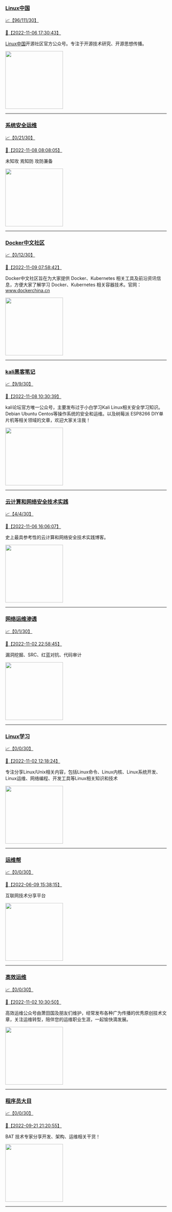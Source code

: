 
### [Linux中国](http://wechat.doonsec.com/wechat_echarts/?biz=MjM5NjQ4MjYwMQ==)

[:chart_with_upwards_trend:【96/111/30】](http://wechat.doonsec.com/wechat_echarts/?biz=MjM5NjQ4MjYwMQ==)

[:camera_flash:【2022-11-06 17:30:43】](https://mp.weixin.qq.com/s?__biz=MjM5NjQ4MjYwMQ==&mid=2664669648&idx=1&sn=90a7849780ac152bf31bec1f3c5c2215&chksm=bdcf9a968ab81380b45e08d1afd7ab20c8c19d42146473b1cbaeb45af4d18205633101ba2d74&scene=27&key=7d0747fd59e25d7f64c2b839b68ac5a5cf5fbbfe60411f33787e5b05ab0080cfbd71ba542c86d32ea554e55896ce28861bd4f41e47e5daee88e04698c771a12783ac92f99fbda40e4a8ec73f279bf57d262a57b1cec5c64ea8569d02772d38ff40c74abca863fb7dff623991c47798d68ce8d6e13d85adb0342db5dbe7a3b68e&ascene=15&uin=NTY2NTA4NjQ%3D&devicetype=Windows+Server+2016+x64&version=63070517&lang=zh_CN&session_us=gh_ae996d91577e&exportkey=n_ChQIAhIQhqhXjnF8tj4bqe8WY9jg3xL4AQIE97dBBAEAAAAAAGxvGHzEPzoAAAAOpnltbLcz9gKNyK89dVj0pkMdiY2G%2BUO%2B0VE7OeHJFrf01uWSWtfPy2R81eMmwkKVBoOkTOt4lbmnu3EvGoZTlTTsUpwrtUxBROBC8aoQEqXaGlFtNYsLL64PmgADqPaXLZ%2B%2BOk9UlQWwsFPr9crsI8ovff4yNkPAcew5ABPacB9zgOqRgiyZmVImIY%2F%2FFz%2F2jc0wHKgN4x0KxgAZg%2BgUApOZd6mtm%2BkfQ5sDdONo616ozU7SMq3qVh%2FqRlL1bsV0xBDSc4fXgsUUv1pSLg3IntDKYgzIF6BfKfEN1hP4wuJQ&acctmode=0&pass_ticket=O&scene=27#wechat_redirect)

[Linux中国](https://linux.cn/)开源社区官方公众号。专注于开源技术研究、开源思想传播。

<img align="top" width="180" src="http://open.weixin.qq.com/qr/code?username=gh_52ef55f8adfd" alt="" />

---


### [系统安全运维](http://wechat.doonsec.com/wechat_echarts/?biz=Mzk0NjE0NDc5OQ==)

[:chart_with_upwards_trend:【0/21/30】](http://wechat.doonsec.com/wechat_echarts/?biz=Mzk0NjE0NDc5OQ==)

[:camera_flash:【2022-11-08 08:08:05】](https://mp.weixin.qq.com/s?__biz=Mzk0NjE0NDc5OQ==&mid=2247511831&idx=1&sn=70458555ee955d110190b7edc32befa3&chksm=c3087c67f47ff571d6957a0acfb49c51d1920ed477c354b1e07849d7da62312ad6b07d49a3ef&scene=27#wechat_redirect)

未知攻 焉知防 攻防兼备

<img align="top" width="180" src="http://open.weixin.qq.com/qr/code?username=gh_2c298b630170" alt="" />

---


### [Docker中文社区](http://wechat.doonsec.com/wechat_echarts/?biz=MzI1NzI5NDM4Mw==)

[:chart_with_upwards_trend:【0/12/30】](http://wechat.doonsec.com/wechat_echarts/?biz=MzI1NzI5NDM4Mw==)

[:camera_flash:【2022-11-09 07:58:42】](https://mp.weixin.qq.com/s?__biz=MzI1NzI5NDM4Mw==&mid=2247493945&idx=1&sn=13d8c1e9303d7ff8800219e3987a73e0&chksm=ea1b0079dd6c896f9b432d83707d4f6803a3d192895be86097c30428f5da35c760661463eac7&scene=27#wechat_redirect)

Docker中文社区旨在为大家提供 Docker、Kubernetes 相关工具及前沿资讯信息，方便大家了解学习 Docker、Kubernetes 相关容器技术。官网：www.dockerchina.cn

<img align="top" width="180" src="http://open.weixin.qq.com/qr/code?username=gh_8620cb9f61a5" alt="" />

---


### [kali黑客笔记](http://wechat.doonsec.com/wechat_echarts/?biz=MzkxMzIwNTY1OA==)

[:chart_with_upwards_trend:【9/9/30】](http://wechat.doonsec.com/wechat_echarts/?biz=MzkxMzIwNTY1OA==)

[:camera_flash:【2022-11-08 10:30:39】](https://mp.weixin.qq.com/s?__biz=MzkxMzIwNTY1OA==&mid=2247492063&idx=1&sn=7566a0fc0562002aa34d36c9fb2b1483&chksm=c103912af674183cee30455b741e82ca728c758f17902cbaa7203a423f341df7e78eed49dc6a&scene=27#wechat_redirect)

kali论坛官方唯一公众号，主要发布过于小白学习Kali Linux相关安全学习知识。Debian Ubuntu Centos等操作系统的安全和运维。以及树莓派 ESP8266 DIY单片机等相关领域的文章，欢迎大家关注我！

<img align="top" width="180" src="http://open.weixin.qq.com/qr/code?username=gh_fbcaf351ddc1" alt="" />

---


### [云计算和网络安全技术实践](http://wechat.doonsec.com/wechat_echarts/?biz=MzA3MjM5MDc2Nw==)

[:chart_with_upwards_trend:【4/4/30】](http://wechat.doonsec.com/wechat_echarts/?biz=MzA3MjM5MDc2Nw==)

[:camera_flash:【2022-11-06 16:06:07】](https://mp.weixin.qq.com/s?__biz=MzA3MjM5MDc2Nw==&mid=2650747238&idx=1&sn=0069509d1d26eecad0172074b884361f&chksm=87149066b0631970446fb7905ba228e737e11f87f90c9057e5df47f2b9003d6e8755d7386621&scene=27#wechat_redirect)

史上最具参考性的云计算和网络安全技术实践博客。

<img align="top" width="180" src="http://open.weixin.qq.com/qr/code?username=gh_34d6b0cb5633" alt="" />

---


### [网络运维渗透](http://wechat.doonsec.com/wechat_echarts/?biz=MzA3MjMxODUwNg==)

[:chart_with_upwards_trend:【0/1/30】](http://wechat.doonsec.com/wechat_echarts/?biz=MzA3MjMxODUwNg==)

[:camera_flash:【2022-11-02 22:58:45】](https://mp.weixin.qq.com/s?__biz=MzA3MjMxODUwNg==&mid=2247485458&idx=1&sn=c2f08ac2683600e6bd2f9b308b7d72c6&chksm=9f216357a856ea4130d5a54d3a6e35972fee50dfe9caf6632467f5c6b7d53eca6f81cb04f189&scene=27#wechat_redirect)

漏洞挖掘、SRC、红蓝对抗、代码审计

<img align="top" width="180" src="http://open.weixin.qq.com/qr/code?username=gh_304f5239b3b0" alt="" />

---


### [Linux学习](http://wechat.doonsec.com/wechat_echarts/?biz=MzI4MDEwNzAzNg==)

[:chart_with_upwards_trend:【0/0/30】](http://wechat.doonsec.com/wechat_echarts/?biz=MzI4MDEwNzAzNg==)

[:camera_flash:【2022-11-02 12:18:24】](https://mp.weixin.qq.com/s?__biz=MzI4MDEwNzAzNg==&mid=2649459426&idx=1&sn=22757dd06c6cfb118b38753c96d8b87d&chksm=f3a2ab91c4d52287241490716a18f6757154cb78576ff1d6141edfa1ca1f90a32bf78dee1e96&scene=27#wechat_redirect)

专注分享Linux/Unix相关内容，包括Linux命令、Linux内核、Linux系统开发、Linux运维、网络编程、开发工具等Linux相关知识和技术

<img align="top" width="180" src="http://open.weixin.qq.com/qr/code?username=gh_cb990d3ccd5f" alt="" />

---


### [运维帮](http://wechat.doonsec.com/wechat_echarts/?biz=MzA3MzYwNjQ3NA==)

[:chart_with_upwards_trend:【0/0/30】](http://wechat.doonsec.com/wechat_echarts/?biz=MzA3MzYwNjQ3NA==)

[:camera_flash:【2022-06-09 15:38:15】](https://mp.weixin.qq.com/s?__biz=MzA3MzYwNjQ3NA==&mid=2651301005&idx=1&sn=591c720a722d1091269049b822fa468b&chksm=84ff70a8b388f9beca2bbd95f4aa3fe7cb5fcb95b2b822a01b29b2a778b1a50d3ae19a0f9b3b&scene=27&key=3820ae6439ecdd67569d451dccff2df72725e4e22c34cf0a6ddd9a37045228bd9e958856d57127a3f0f2522acca0e50d1b9db03eea86dde0680fbf05e411e63a283bfecaed40196b0ed89737b29cc623c841187edc0bd2d4550f25978018b7b304803ce91e21d90c852d7aba839600f479f9b865321cb8c5435b0cd4edb5a8b0&ascene=15&uin=NTY2NTA4NjQ%3D&devicetype=Windows+Server+2016+x64&version=63060012&lang=zh_CN&session_us=gh_fc624022782d&exportkey=AxkXZwZaGn73CaYoM3ekAIk%3D&acctmode=0&pass_ticket=LY1K1kgm7M57xazR8DnzDx%2BiXiK1JFuyFgS5dcc8bbJqloaGfg67cPFCEdwYtoyz&wx_header=0&fontgear=2&scene=27#wechat_redirect)

互联网技术分享平台

<img align="top" width="180" src="http://open.weixin.qq.com/qr/code?username=gh_445a39329cd8" alt="" />

---


### [高效运维](http://wechat.doonsec.com/wechat_echarts/?biz=MzA4Nzg5Nzc5OA==)

[:chart_with_upwards_trend:【0/0/30】](http://wechat.doonsec.com/wechat_echarts/?biz=MzA4Nzg5Nzc5OA==)

[:camera_flash:【2022-11-02 10:30:50】](https://mp.weixin.qq.com/s?__biz=MzA4Nzg5Nzc5OA==&mid=2651725588&idx=1&sn=582d712c7be11868021930da3ef3dddc&chksm=8bc8dcbdbcbf55ab6c7fd23463fb14203dc331a32ddaee8f0cc939e51799463967d8802ea13d&scene=27#wechat_redirect)

高效运维公众号由萧田国及朋友们维护，经常发布各种广为传播的优秀原创技术文章，关注运维转型，陪伴您的运维职业生涯，一起愉快滴发展。

<img align="top" width="180" src="http://open.weixin.qq.com/qr/code?username=gh_0fdeda7cb50a" alt="" />

---


### [程序员大目](http://wechat.doonsec.com/wechat_echarts/?biz=MzI4ODQ3NjE2OA==)

[:chart_with_upwards_trend:【0/0/30】](http://wechat.doonsec.com/wechat_echarts/?biz=MzI4ODQ3NjE2OA==)

[:camera_flash:【2022-09-21 21:20:55】](https://mp.weixin.qq.com/s?__biz=MzI4ODQ3NjE2OA==&mid=2247500356&idx=1&sn=69754a844e3a51a5427a0efec6aa45bd&chksm=ec3f5f23db48d6353810ef9157baf1fc90adbd884423aba73bd00450e5e6777e6e46dbe30489&scene=27&key=512fb80aa4f22d2a8ac8a7af6059d9b697eaef75ed0476d4690fc363cab93d636f7775d20d20fd3b1cd8bc051e62783ef79a2497a6b927846f0446f0af1324426177ebc087d480f11223e6aa409b2a26ab3d9ac220856bd51003dc89dc5306590dc812175fea69cf84266821b6f428181384d29a2d5a699f58c3d897ce4f980a&ascene=15&uin=MTA3Mzc3OTIzNQ%3D%3D&devicetype=Windows+Server+2016+x64&version=63070517&lang=zh_CN&session_us=gh_5f81484d311e&exportkey=AfaIj87lbeDD6CwHew4i%2FSM%3D&acctmode=0&pass_ticket=nP6spRM8hMyiazMifMuFetRdSji3u6F4iU1PoNglFE6zGbwDRWX%2F4QyvCBMQQBay&wx_header=0&fontgear=2&scene=27#wechat_redirect)

BAT 技术专家分享开发、架构、运维相关干货！

<img align="top" width="180" src="http://open.weixin.qq.com/qr/code?username=gh_e6849e368b5f" alt="" />

---

